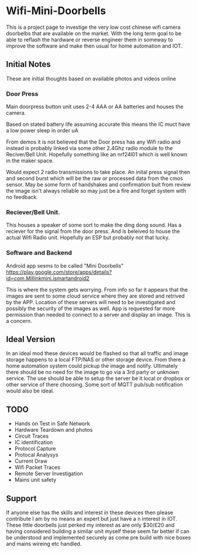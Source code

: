 # Wifi-Mini-Doorbells

This is a project page to investige the very low cost chinese wifi camera doorbelbs that are available on the market.  With the long term goal to be able to reflash the hardware or reverse engineer them in someway to improve the software and make then usual for home automation and IOT.

## Initial Notes
These are initial thoughts based on available photos and videos online

### Door Press
Main doorpress button unit uses 2-4 AAA or AA batteries and houses the camera. 

Based on stated battery life assuming accurate this means the IC muct have a low power sleep in order uA 

From demos it is not believed that the Door press has any Wifi radio and instead is probably linked via some other 2.4Ghz radio module to the Reciver/Bell Unit.  Hopefully something like an nrf24l01 which is well known in the maker space.

Would expect 2 radio transmissions to take place.  An inital press signal then and second burst which will be the raw or processed data from the cmos sensor.  May be some form of handshakes and confirmation buit from review the image isn't always reliable so may just be a fire and forget system with no feedback.


### Reciever/Bell Unit.
This houses a speaker of some sort to make the ding dong sound.  Has a reciever for the signal from the door press.  And is beleived to house the actual Wifi Radio unit.  Hopefully an ESP but probably not that lucky.  

### Software and Backend

Android app sesms to be called "Mini Doorbells" https://play.google.com/store/apps/details?id=com.Millinkmini.ismartandroid2 

This is where the system gets worrying.  From info so far it appears that the images are sent to some cloud service where they are stored and retrived by the APP.  Location of these servers will need to be investigated and possibly the security of the images as well.  App is requested far more permission than needed to connect to a server and display an image.  This is a concern.  

## Ideal Version

In an ideal mod these devices would be flashed so that all traffic and image storage happens to a local FTP/NAS or other storage device.  From there a home automation system could pickup the image and notify.  Ultimately there should be no need for the image to go via a 3rd party or unknown service.  The use should be able to setup the server be it local or dropbox or other service of there choosing.  Some sort of MQTT pub/sub notification would also be ideal.  


## TODO
* Hands on Test in Safe Network
* Hardware Teardown and photos
* Circuit Traces
* IC identification
* Protocol Capture
* Protocal Analysys
* Current Draw
* Wifi Packet Traces
* Remote Server Investigation
* Mains unit safety



## Support

If anyone else has the skills and interest in these devices then please contribute I am by no means an expert but just have a n interest in IOT. These little doorbells just perked my interest as are only $30/£20 and having considered building a similar unit myself these seem far better if can be understood and implemented securely as come pre build with nice boxes and mains wireing etc handled.   
